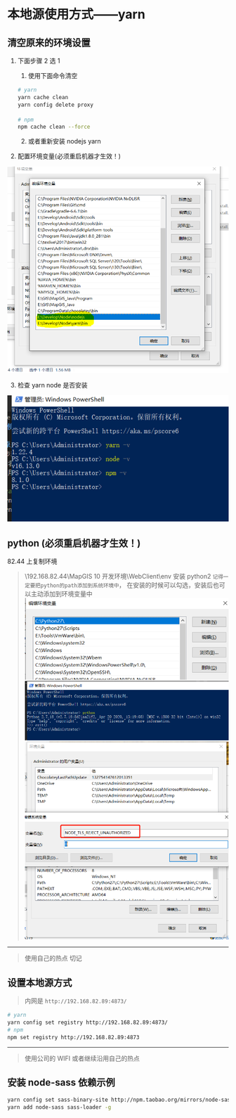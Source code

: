 # 本地源使用方式——yarn

## 清空原来的环境设置

1. 下面步骤 2 选 1

   1. 使用下面命令清空

   ```sh
   # yarn
   yarn cache clean
   yarn config delete proxy

   # npm
   npm cache clean --force
   ```

   2. 或者重新安装 nodejs yarn

2. 配置环境变量(必须重启机器才生效！)

![env](./yarn/env_path.png)

3. 检查 yarn node 是否安装

![env](./yarn/install.png)

## python (必须重启机器才生效！)

82.44 上复制环境

> \\192.168.82.44\MapGIS 10 开发环境\WebClient\env
> 安装 python2
> `记得一定要把python的path添加到系统环境中`， 在安装的时候可以勾选，安装后也可以主动添加到环境变量中
> ![env](./yarn/python.png)
> ![env](./yarn/python_install.png)
> ![env](./yarn/node_env.png)

---

> 使用自己的热点 切记

## 设置本地源方式

> 内网是 `http://192.168.82.89:4873/`

```sh
# yarn
yarn config set registry http://192.168.82.89:4873/
# npm
npm set registry http://192.168.82.89:4873
```

---

> 使用公司的 WIFI 或者继续沿用自己的热点

## 安装 node-sass 依赖示例

```sh
yarn config set sass-binary-site http://npm.taobao.org/mirrors/node-sass
yarn add node-sass sass-loader -g
```

<!-- ::: tip 发布前提示
由于版本号只支持 x.x.x 三位显示，因此需要将之间的版本10.5.5-1 统一修改成10.5.6 或者 10.5.7依次追加序号
::: -->
